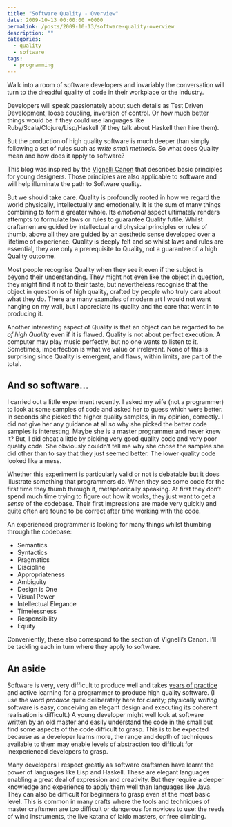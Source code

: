 ```yaml
---
title: "Software Quality - Overview"
date: 2009-10-13 00:00:00 +0000
permalink: /posts/2009-10-13/software-quality-overview
description: ""
categories: 
  - quality
  - software
tags:
  - programming
---
```



Walk into a room of software developers and invariably the conversation will turn to the dreadful quality of code in their workplace or the industry.

Developers will speak passionately about such details as Test Driven Development, loose coupling, inversion of control. Or how much better things would be if they could use languages like Ruby/Scala/Clojure/Lisp/Haskell (if they talk about Haskell then hire them).

But the production of high quality software is much deeper than simply following a set of rules such as _write small methods_. So what does Quality mean and how does it apply to software?

This blog was inspired by the <a href="/assets/pdfs/Vignelli-Canon.pdf">Vignelli Canon</a> that describes basic principles for young designers. Those principles are also applicable to software and will help illuminate the path to Software quality.

But we should take care. Quality is profoundly rooted in how we regard the world physically, intellectually and emotionally. It is the sum of many things combining to form a greater whole. Its _emotional_ aspect ultimately renders attempts to formulate laws or rules to guarantee Quality futile. Whilst craftsmen are guided by intellectual and physical principles or rules of thumb, above all they are guided by an aesthetic sense developed over a lifetime of experience. Quality is deeply felt and so whilst laws and rules are essential, they are only a prerequisite to Quality, not a guarantee of a high Quality outcome.

Most people recognise Quality when they see it even if the subject is beyond their understanding. They might not even like the object in question, they might find it not to their taste, but nevertheless recognise that the object in question is of high quality, crafted by people who truly care about what they do. There are many examples of modern art I would not want hanging on my wall, but I appreciate its quality and the care that went in to producing it.

Another interesting aspect of Quality is that an object can be regarded to be _of high Quality_ even if it is flawed. Quality is not about perfect execution. A computer may play music perfectly, but no one wants to listen to it. Sometimes, imperfection is what we value or irrelevant. None of this is surprising since Quality is emergent, and flaws, within limits, are part of the total.

## And so software…

I carried out a little experiment recently. I asked my wife (not a programmer) to look at some samples of code and asked her to guess which were better. In seconds she picked the higher quality samples, in my opinion, correctly. I did not give her any guidance at all so why she picked the better code samples is interesting. Maybe she is a master programmer and never knew it? But, I did cheat a little by picking very good quality code and very poor quality code. She obviously couldn’t tell me why she chose the samples she did other than to say that they just seemed better. The lower quality code looked like a mess.

Whether this experiment is particularly valid or not is debatable but it does illustrate something that programmers do. When they see some code for the first time they thumb through it, metaphorically speaking. At first they don’t spend much time trying to figure out how it works, they just want to get a _sense_ of the codebase. Their first impressions are made very quickly and quite often are found to be correct after time working with the code.

An experienced programmer is looking for many things whilst thumbing through the codebase:

- Semantics
- Syntactics
- Pragmatics
- Discipline
- Appropriateness
- Ambiguity
- Design is One
- Visual Power
- Intellectual Elegance
- Timelessness
- Responsibility
- Equity

Conveniently, these also correspond to the section of Vignelli’s Canon. I’ll be tackling each in turn where they apply to software.

## An aside

Software is very, very difficult to produce well and takes [years of practice](https://web.archive.org/web/20101023112746/http://norvig.com/21-days.html "Norvig's 21 Days") and active learning for a programmer to produce high quality software. (I use the word _produce_ quite deliberately here for clarity; physically _writing_ software is easy, conceiving an elegant design and executing its coherent realisation is difficult.) A young developer might well look at software written by an old master and easily understand the code in the small but find some aspects of the code difficult to grasp. This is to be expected because as a developer learns more, the range and depth of techniques available to them may enable levels of abstraction too difficult for inexperienced developers to grasp.

Many developers I respect greatly as software craftsmen have learnt the power of languages like Lisp and Haskell. These are elegant languages enabling a great deal of expression and creativity. But they require a deeper knowledge and experience to apply them well than languages like Java. They can also be difficult for beginners to grasp even at the most basic level. This is common in many crafts where the tools and techniques of master craftsmen are too difficult or dangerous for novices to use: the reeds of wind instruments, the live katana of Iaido masters, or free climbing.
